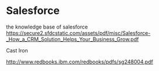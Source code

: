 # Salesforce
the  knowledge base of salesforce
https://secure2.sfdcstatic.com/assets/pdf/misc/Salesforce-_How_a_CRM_Solution_Helps_Your_Business_Grow.pdf


Cast Iron

http://www.redbooks.ibm.com/redbooks/pdfs/sg248004.pdf
